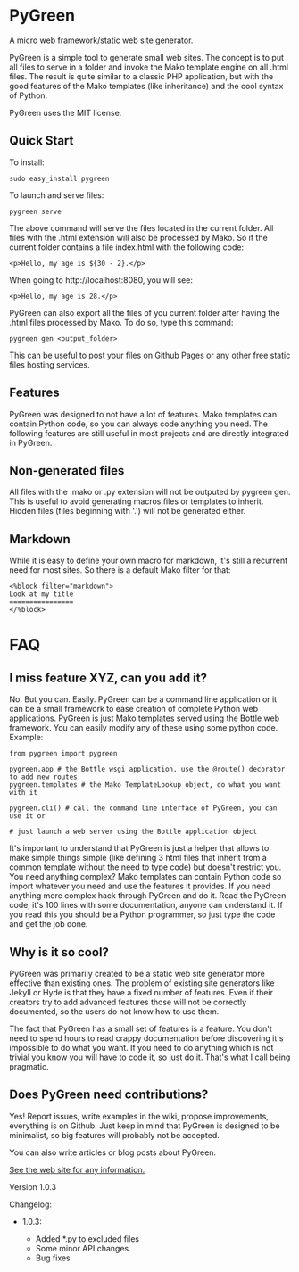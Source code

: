 PyGreen
=======

A micro web framework/static web site generator.

PyGreen is a simple tool to generate small web sites. The concept is to put all
files to serve in a folder and invoke the Mako template engine on all .html files.
The result is quite similar to a classic PHP application, but with the
good features of the Mako templates (like inheritance) and the cool syntax of Python.

PyGreen uses the MIT license.

Quick Start
-----------

To install:

    sudo easy_install pygreen

To launch and serve files:

    pygreen serve

The above command will serve the files located in the current folder.
All files with the .html extension will also be processed by Mako. So if the current
folder contains a file index.html with the following code:

    <p>Hello, my age is ${30 - 2}.</p>

When going to http://localhost:8080, you will see:

    <p>Hello, my age is 28.</p>

PyGreen can also export all the files of you current folder after having the .html files processed by Mako. To do so, type this command:

    pygreen gen <output_folder>

This can be useful to post your files on Github Pages or any other free static files hosting services.

Features
--------

PyGreen was designed to not have a lot of features. Mako templates can contain Python code, so you can always
code anything you need. The following features are still useful in most projects and are directly integrated in PyGreen.

Non-generated files
-------------------

All files with the .mako or .py extension will not be outputed by pygreen gen.
This is useful to avoid generating macros files or templates to inherit.
Hidden files (files beginning with '.') will not be generated either.

Markdown
--------

While it is easy to define your own macro for markdown, it's still a recurrent need for most sites.
So there is a default Mako filter for that:

    <%block filter="markdown">
    Look at my title
    ================
    </%block>


FAQ
===

I miss feature XYZ, can you add it?
-----------------------------------

No. But you can. Easily. PyGreen can be a command line application or it can be a small framework to ease creation of complete Python web applications. PyGreen is just Mako templates served using the Bottle web framework. You can easily modify any of these using some python code. Example:

    from pygreen import pygreen

    pygreen.app # the Bottle wsgi application, use the @route() decorator to add new routes
    pygreen.templates # the Mako TemplateLookup object, do what you want with it

    pygreen.cli() # call the command line interface of PyGreen, you can use it or

    # just launch a web server using the Bottle application object

It's important to understand that PyGreen is just a helper that allows to make simple things simple (like defining 3 html files that inherit from a common template without the need to type code) but doesn't restrict you. You need anything complex? Mako templates can contain Python code so import whatever you need and use the features it provides. If you need anything more complex hack through PyGreen and do it. Read the PyGreen code, it's 100 lines with some documentation, anyone can understand it. If you read this you should be a Python programmer, so just type the code and get the job done.

Why is it so cool?
------------------

PyGreen was primarily created to be a static web site generator more effective than existing ones. The problem of existing site generators like Jekyll or Hyde is that they have a fixed number of features. Even if their creators try to add advanced features those will not be correctly documented, so the users do not know how to use them.

The fact that PyGreen has a small set of features is a feature. You don't need to spend hours to read crappy documentation before discovering it's impossible to do what you want. If you need to do anything which is not trivial you know you will have to code it, so just do it. That's what I call being pragmatic.

Does PyGreen need contributions?
--------------------------------

Yes! Report issues, write examples in the wiki, propose improvements, everything is on Github. Just keep in mind that PyGreen is designed to be minimalist, so big features will probably not be accepted.

You can also write articles or blog posts about PyGreen.

[See the web site for any information.](http://pygreen.neoname.eu)

Version 1.0.3

Changelog:

* 1.0.3:

    * Added *.py to excluded files
    * Some minor API changes
    * Bug fixes
